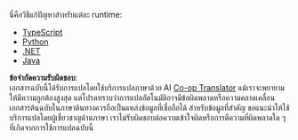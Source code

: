 <!--
CO_OP_TRANSLATOR_METADATA:
{
  "original_hash": "f58f01197da8a381d70c98317b7e1f1d",
  "translation_date": "2025-06-12T23:56:30+00:00",
  "source_file": "03-GettingStarted/01-first-server/solution/README.md",
  "language_code": "th"
}
-->
นี่คือวิธีแก้ปัญหาสำหรับแต่ละ runtime:

- [TypeScript](./typescript/README.md)
- [Python](./python/README.md)
- [.NET](./dotnet/README.md)
- [Java](./java/README.md)

**ข้อจำกัดความรับผิดชอบ**:  
เอกสารฉบับนี้ได้รับการแปลโดยใช้บริการแปลภาษาด้วย AI [Co-op Translator](https://github.com/Azure/co-op-translator) แม้เราจะพยายามให้มีความถูกต้องสูงสุด แต่โปรดทราบว่าการแปลอัตโนมัติอาจมีข้อผิดพลาดหรือความคลาดเคลื่อน เอกสารต้นฉบับในภาษาต้นทางควรถือเป็นแหล่งข้อมูลที่เชื่อถือได้ สำหรับข้อมูลที่สำคัญ ขอแนะนำให้ใช้บริการแปลโดยผู้เชี่ยวชาญด้านภาษา เราไม่รับผิดชอบต่อความเข้าใจผิดหรือการตีความที่ผิดพลาดใด ๆ ที่เกิดจากการใช้การแปลฉบับนี้